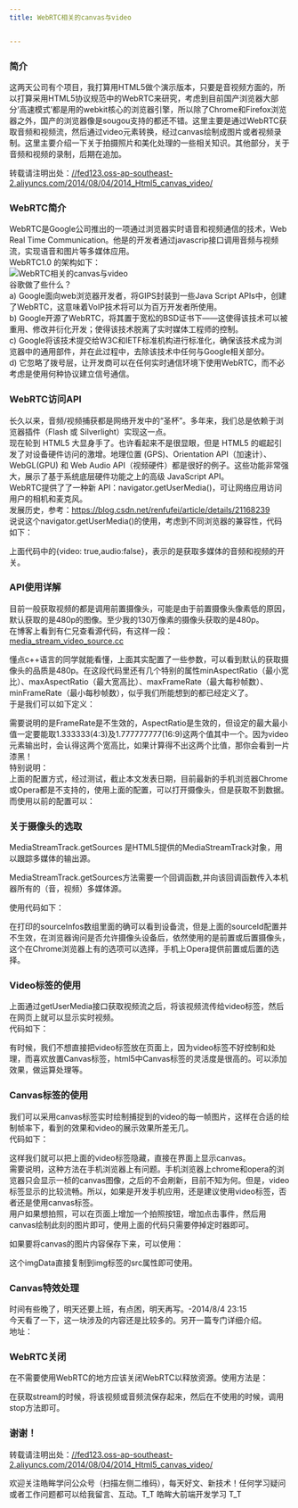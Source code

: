 ```yaml
---
title: WebRTC相关的canvas与video


---
```

  


### [][1]简介

这两天公司有个项目，我打算用HTML5做个演示版本，只要是音视频方面的，所以打算采用HTML5协议规范中的WebRTC来研究，考虑到目前国产浏览器大部分‘高速模式’都是用的webkit核心的浏览器引擎，所以除了Chrome和Firefox浏览器之外，国产的浏览器像是sougou支持的都还不错。这里主要是通过WebRTC获取音频和视频流，然后通过video元素转换，经过canvas绘制成图片或者视频录制。这里主要介绍一下关于拍摄照片和美化处理的一些相关知识。其他部分，关于音频和视频的录制，后期在追加。  
<a></a>

转载请注明出处：<a href="//fed123.oss-ap-southeast-2.aliyuncs.com/2014/08/04/2014_Html5_canvas_video/" target="_blank" rel="external">//fed123.oss-ap-southeast-2.aliyuncs.com/2014/08/04/2014_Html5_canvas_video/</a>

### [][2]WebRTC简介

WebRTC是Google公司推出的一项通过浏览器实时语音和视频通信的技术，Web Real Time Communication。他是的开发者通过javascrip接口调用音频与视频流，实现语音和图片等多媒体应用。  
WebRTC1.0 的架构如下：  
![WebRTC相关的canvas与video][3]  
谷歌做了些什么？  
a) Google面向web浏览器开发者，将GIPS封装到一些Java Script APIs中，创建了WebRTC，这意味着VoIP技术将可以为百万开发者所使用。  
b) Google开源了WebRTC，将其置于宽松的BSD证书下——这使得该技术可以被重用、修改并衍化开发；使得该技术脱离了实时媒体工程师的控制。  
c) Google将该技术提交给W3C和IETF标准机构进行标准化，确保该技术成为浏览器中的通用部件，并在此过程中，去除该技术中任何与Google相关部分。  
d) 它忽略了拨号层，让开发商可以在任何实时通信环境下使用WebRTC，而不必考虑是使用何种协议建立信号通信。

### [][4]WebRTC访问API

长久以来，音频/视频捕获都是网络开发中的“圣杯”。多年来，我们总是依赖于浏览器插件（Flash 或 Silverlight）实现这一点。  
现在轮到 HTML5 大显身手了。也许看起来不是很显眼，但是 HTML5 的崛起引发了对设备硬件访问的激增。地理位置 (GPS)、Orientation API（加速计）、WebGL(GPU) 和 Web Audio API（视频硬件）都是很好的例子。这些功能非常强大，展示了基于系统底层硬件功能之上的高级 JavaScript API。  
WebRTC提供了了一种新 API：navigator.getUserMedia()，可让网络应用访问用户的相机和麦克风。  
发展历史，参考：<a href="https://blog.csdn.net/renfufei/article/details/21168239" target="_blank" rel="external">https://blog.csdn.net/renfufei/article/details/21168239</a>  
说说这个navigator.getUserMedia()的使用，考虑到不同浏览器的兼容性，代码如下：

上面代码中的{video: true,audio:false}，表示的是获取多媒体的音频和视频的开关。

### [][5]API使用详解

目前一般获取视频的都是调用前置摄像头，可能是由于前置摄像头像素低的原因，默认获取的是480p的图像。至少我的130万像素的摄像头获取的是480p。  
在博客上看到有仁兄查看源代码，有这样一段：  
<a href="https://code.ohloh.net/file?fid=6J7ryGiCNonI80xjGMKjt20p4Xk&cid=0W4KUpSYxGo&s=&fp=302915&mp&projSelected=true#L0" target="_blank" rel="external">media_stream_video_source.cc</a>

懂点c++语言的同学就能看懂，上面其实配置了一些参数，可以看到默认的获取摄像头的品质是480p。在这段代码里还有几个特别的属性minAspectRatio（最小宽比）、maxAspectRatio（最大宽高比）、maxFrameRate（最大每秒帧数）、minFrameRate（最小每秒帧数），似乎我们所能想到的都已经定义了。  
于是我们可以如下定义：

需要说明的是FrameRate是不生效的，AspectRatio是生效的，但设定的最大最小值一定要能取1.333333(4:3)及1.777777777(16:9)这两个值其中一个。因为video元素输出时，会认得这两个宽高比，如果计算得不出这两个比值，那你会看到一片漆黑！  
特别说明：  
上面的配置方式，经过测试，截止本文发表日期，目前最新的手机浏览器Chrome或Opera都是不支持的，使用上面的配置，可以打开摄像头，但是获取不到数据。而使用以前的配置可以：

### [][6]关于摄像头的选取

MediaStreamTrack.getSources 是HTML5提供的MediaStreamTrack对象，用以跟踪多媒体的输出源。

MediaStreamTrack.getSources方法需要一个回调函数,并向该回调函数传入本机器所有的（音，视频）多媒体源。

使用代码如下：

在打印的sourceInfos数组里面的确可以看到设备流，但是上面的sourceId配置并不生效，在浏览器询问是否允许摄像头设备后，依然使用的是前置或后置摄像头，这个在Chrome浏览器上有的选项可以选择，手机上Opera提供前置或后置的选择。

### [][7]Video标签的使用

上面通过getUserMedia接口获取视频流之后，将该视频流传给video标签，然后在网页上就可以显示实时视频。  
代码如下：

有时候，我们不想直接把video标签放在页面上，因为video标签不好控制和处理，而喜欢放置Canvas标签，html5中Canvas标签的灵活度是很高的。可以添加效果，做运算处理等。

### [][8]Canvas标签的使用

我们可以采用canvas标签实时绘制捕捉到的video的每一帧图片，这样在合适的绘制帧率下，看到的效果和video的展示效果所差无几。  
代码如下：

这样我们就可以把上面的video标签隐藏，直接在界面上显示canvas。  
需要说明，这种方法在手机浏览器上有问题。手机浏览器上chrome和opera的浏览器只会显示一桢的canvas图像，之后的不会刷新，目前不知为何。但是，video标签显示的比较流畅。所以，如果是开发手机应用，还是建议使用video标签，否者还是使用canvas标签。  
用户如果想拍照，可以在页面上增加一个拍照按钮，增加点击事件，然后用canvas绘制此刻的图片即可，使用上面的代码只需要停掉定时器即可。

如果要将canvas的图片内容保存下来，可以使用：

这个imgData直接复制到img标签的src属性即可使用。

### [][9]Canvas特效处理

时间有些晚了，明天还要上班，有点困，明天再写。-2014/8/4 23:15  
今天看了一下，这一块涉及的内容还是比较多的。另开一篇专门详细介绍。  
地址：

### [][10]WebRTC关闭

在不需要使用WebRTC的地方应该关闭WebRTC以释放资源。使用方法是：

在获取stream的时候，将该视频或音频流保存起来，然后在不使用的时候，调用stop方法即可。

### [][11]谢谢！

转载请注明出处：<a href="//fed123.oss-ap-southeast-2.aliyuncs.com/2014/08/04/2014_Html5_canvas_video/" target="_blank" rel="external">//fed123.oss-ap-southeast-2.aliyuncs.com/2014/08/04/2014_Html5_canvas_video/</a>

欢迎关注皓眸学问公众号（扫描左侧二维码），每天好文、新技术！任何学习疑问或者工作问题都可以给我留言、互动。T\_T 皓眸大前端开发学习 T\_T

 [1]: //fed123.oss-ap-southeast-2.aliyuncs.com/2014/08/04/2014_Html5_canvas_video/#简介 "简介"
 [2]: //fed123.oss-ap-southeast-2.aliyuncs.com/2014/08/04/2014_Html5_canvas_video/#WebRTC简介 "WebRTC简介"
 [3]: //fed123.oss-ap-southeast-2.aliyuncs.com/wp-content/uploads/2017/08/webrtc.png
 [4]: //fed123.oss-ap-southeast-2.aliyuncs.com/2014/08/04/2014_Html5_canvas_video/#WebRTC访问API "WebRTC访问API"
 [5]: //fed123.oss-ap-southeast-2.aliyuncs.com/2014/08/04/2014_Html5_canvas_video/#API使用详解 "API使用详解"
 [6]: //fed123.oss-ap-southeast-2.aliyuncs.com/2014/08/04/2014_Html5_canvas_video/#关于摄像头的选取 "关于摄像头的选取"
 [7]: //fed123.oss-ap-southeast-2.aliyuncs.com/2014/08/04/2014_Html5_canvas_video/#Video标签的使用 "Video标签的使用"
 [8]: //fed123.oss-ap-southeast-2.aliyuncs.com/2014/08/04/2014_Html5_canvas_video/#Canvas标签的使用 "Canvas标签的使用"
 [9]: //fed123.oss-ap-southeast-2.aliyuncs.com/2014/08/04/2014_Html5_canvas_video/#Canvas特效处理 "Canvas特效处理"
 [10]: //fed123.oss-ap-southeast-2.aliyuncs.com/2014/08/04/2014_Html5_canvas_video/#WebRTC关闭 "WebRTC关闭"
 [11]: //fed123.oss-ap-southeast-2.aliyuncs.com/2014/08/04/2014_Html5_canvas_video/#谢谢！ "谢谢！"
